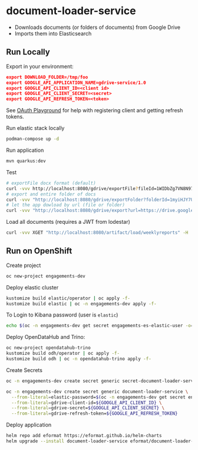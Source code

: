 # document-loader-service

- Downloads documents (or folders of documents) from Google Drive
- Imports them into Elasticsearch

## Run Locally

Export in your environment:
```json
export DOWNLOAD_FOLDER=/tmp/foo
export GOOGLE_API_APPLICATION_NAME=gdrive-service/1.0
export GOOGLE_API_CLIENT_ID=<client id>
export GOOGLE_API_CLIENT_SECRET=<secret>
export GOOGLE_API_REFRESH_TOKEN=<token>
```

See [OAuth Playground](https://developers.google.com/oauthplayground/) for help with registering client and getting refresh tokens.

Run elastic stack locally
```bash
podman-compose up -d
```

Run application
```bash
mvn quarkus:dev
```

Test
```bash
# exportFile docx format (default)
curl -vvv http://localhost:8080/gdrive/exportFile?fileId=1WIDbZg7VN8N97P_0hU5JD89ESYZKpZoMR3tNhOaeHrc
# export and entire folder of docs
curl -vvv "http://localhost:8080/gdrive/exportFolder?folderId=1myiHJY7U5WDpAzDl7xohs8tf2Yps1FIi"
# let the app dowload by url (file or folder)
curl -vvv "http://localhost:8080/gdrive/export?url=https://drive.google.com/drive/folders/1yoQdWMCVcE-gvpvUM2u8dSDqMWLcL67S"
```

Load all documents (requires a JWT from lodestar)
```bash
curl -vvv XGET "http://localhost:8080/artifact/load/weeklyreports" -H 'accept: */*' -H "Authorization: Bearer ${TOKEN}"
```

## Run on OpenShift

Create project
```bash
oc new-project engagements-dev
```

Deploy elastic cluster
```bash
kustomize build elastic/operator | oc apply -f-
kustomize build elastic | oc -n engagements-dev apply -f-
```

To Login to Kibana password (user is `elastic`)
```bash
echo $(oc -n engagements-dev get secret engagements-es-elastic-user -o=jsonpath='{.data.elastic}' | base64 -d)
```

Deploy OpenDataHub and Trino:
```bash
oc new-project opendatahub-trino
kustomize build odh/operator | oc apply -f-
kustomize build odh | oc -n opendatahub-trino apply -f-
```

Create Secrets
```bash
oc -n engagements-dev create secret generic secret-document-loader-service-proxy --from-literal=session_secret=$(head /dev/urandom | tr -dc A-Za-z0-9 | head -c43)

oc -n engagements-dev create secret generic document-loader-service \
  --from-literal=elastic-password=$(oc -n engagements-dev get secret engagements-es-elastic-user -o=jsonpath='{.data.elastic}' | base64 -d) \
  --from-literal=gdrive-client-id=${GOOGLE_API_CLIENT_ID} \
  --from-literal=gdrive-secret=${GOOGLE_API_CLIENT_SECRET} \
  --from-literal=gdrive-refresh-token=${GOOGLE_API_REFRESH_TOKEN}
```

Deploy application
```bash
helm repo add eformat https://eformat.github.io/helm-charts
helm upgrade --install document-loader-service eformat/document-loader-service --namespace engagements-dev 
```
